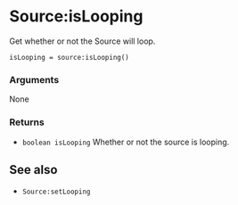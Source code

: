 <!--
category: reference
-->

Source:isLooping
===

Get whether or not the Source will loop.

    isLooping = source:isLooping()

### Arguments

None

### Returns

- `boolean isLooping` Whether or not the source is looping.

See also
---

- `Source:setLooping`
